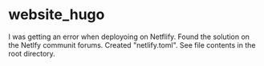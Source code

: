 # website_hugo

I was getting an error when deployoing on Netflify. Found the solution on the Netlfy communit forums. Created "netlify.toml". See file contents in the root directory. 